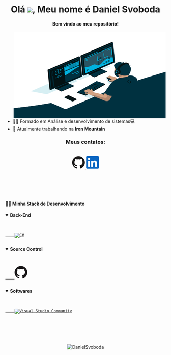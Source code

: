 <h1 align="center">Olá <img src="https://media.giphy.com/media/hvRJCLFzcasrR4ia7z/giphy.gif" width="25px">, Meu nome é Daniel Svoboda</h1>
<h4 align="center">Bem vindo ao meu repositório!</h4>

<img align="right" alt="GIF" src="https://raw.githubusercontent.com/DanielSvoboda/DanielSvoboda/main/code.gif?raw=true" width="478" height="270" />

- 👨‍🎓 Formado em  Análise e desenvolvimento de sistemas💻
- 💼 Atualmente trabalhando na **Iron Mountain**





<h3 align="center">Meus contatos:</h3>

<p align="center" >
<br>
  
  <a title="GitHub" href="https://github.com/DanielSvoboda">
    <img alt="Linkedin Logo"  src="https://raw.githubusercontent.com/DanielSvoboda/DanielSvoboda/main/github.svg" width="40" height="40">
  </a>
  

  <a title="Linkedin" href="https://www.linkedin.com/in/daniel-svoboda-dos-santos">
    <img alt="Linkedin Logo" src="https://raw.githubusercontent.com/DanielSvoboda/DanielSvoboda/main/linkedin.svg" width="40" height="40">
  </a>
</p>


<br><br><br>
<p align="center" style="display:flex">

#### :man_technologist: Minha Stack de Desenvolvimento

<details open style="margin-bottom:10px">
<summary style="margin-bottom:10px" ><strong>Back-End</strong></summary>
<code>
<a href="https://docs.microsoft.com/en-us/dotnet/csharp/" target="_blank" >
    <img src="https://icongr.am/devicon/csharp-original.svg?size=148&color=currentColor" 
    alt="C#" title="C#" width="40" height="40"/>
</a>
</code>
</details>

  
  
<details open style="margin-bottom:10px">
<summary style="margin-bottom:10px" ><strong>Source Control</strong></summary>
<code>
<a href="https://docs.microsoft.com/en-us/visualstudio/windows/?view=vs-2019" target="_blank" >
    <img  alt="GitHub" title="GitHub" width="40" height="40" src="https://raw.githubusercontent.com/github/explore/78df643247d429f6cc873026c0622819ad797942/topics/github/github.png" />
</a>
</code>
</details>
  
<details open style="margin-bottom:10px">
<summary style="margin-bottom:10px" ><strong>Softwares</strong></summary>
<code>
<a href="https://docs.microsoft.com/en-us/visualstudio/windows/?view=vs-2019&preserve-view=true" target="_blank" >
    <img  alt="Visual Studio Community" title="Visual Studio Community" width="40" height="40" src="https://visualstudio.microsoft.com/wp-content/uploads/2019/06/BrandVisualStudioWin2019-3.svg" />
</a>
 </code>
</details>
</p>

 <br><br> 
 <p align="center"> <img src="https://komarev.com/ghpvc/?username=DanielSvoboda" alt="DanielSvoboda" /> </p> 
